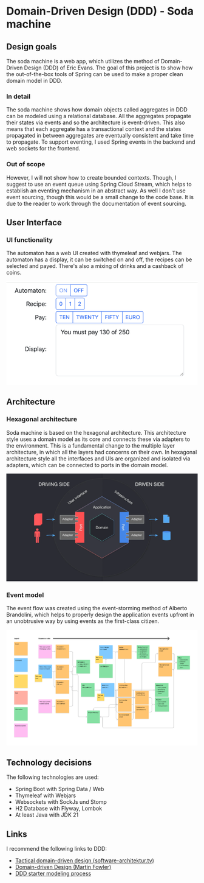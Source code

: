 # Domain-Driven Design (DDD) - Soda machine

## Design goals

The soda machine is a web app, which utilizes the method of Domain-Driven Design (DDD) of Eric Evans. The goal of this project is to show how the out-of-the-box tools of Spring can be used to make a proper clean domain model in DDD. 

### In detail

The soda machine shows how domain objects called aggregates in DDD can be modeled using a relational database. All the aggregates propagate their states via events and so the architecture is event-driven. This also means that each aggregate has a transactional context and the states propagated in between aggregates are eventually consistent and take time to propagate. To support eventing, I used Spring events in the backend and web sockets for the frontend.

### Out of scope

However, I will not show how to create bounded contexts. Though, I suggest to use an event queue using Spring Cloud Stream, which helps to establish an eventing mechanism in an abstract way. As well I don't use event sourcing, though this would be a small change to the code base. It is due to the reader to work through the documentation of event sourcing.

## User Interface

### UI functionality

The automaton has a web UI created with thymeleaf and webjars. The automaton has a display, it can be switched on and off, the recipes can be selected and payed. There's also a mixing of drinks and a cashback of coins.

![The UI design simulates an automaton](userinterface.png)

## Architecture

### Hexagonal architecture

Soda machine is based on the hexagonal architecture. This architecture style uses a domain model as its core and connects these via adapters to the environment. This is a fundamental change to the multiple layer architecture, in which all the layers had concerns on their own. In hexagonal architecture style all the interfaces and UIs are organized and isolated via adapters, which can be connected to ports in the domain model.

![Hexagonal architecture is used for the application](hexagonal.png)

### Event model

The event flow was created using the event-storming method of Alberto Brandolini, which helps to properly design the application events upfront in an unobtrusive way by using events as the first-class citizen.

![Eventstorming is used for design of events](eventstorming.png)

## Technology decisions

The following technologies are used:

* Spring Boot with Spring Data / Web
* Thymeleaf with Webjars
* Websockets with SockJs und Stomp
* H2 Database with Flyway, Lombok
* At least Java with JDK 21

## Links

I recommend the following links to DDD:

* [Tactical domain-driven design (software-architektur.tv)](https://software-architektur.tv/2024/05/03/folge214.html)
* [Domain-driven Design (Martin Fowler)](https://martinfowler.com/bliki/DomainDrivenDesign.html)
* [DDD starter modeling process](https://github.com/ddd-crew/ddd-starter-modelling-process)
